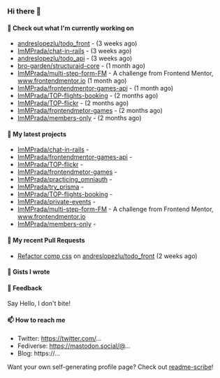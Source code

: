 ### Hi there 👋

#### 👷 Check out what I'm currently working on

- [andreslopezlu/todo_front](https://github.com/andreslopezlu/todo_front) -  (3 weeks ago)
- [ImMPrada/chat-in-rails](https://github.com/ImMPrada/chat-in-rails) -  (3 weeks ago)
- [andreslopezlu/todo_api](https://github.com/andreslopezlu/todo_api) -  (3 weeks ago)
- [bro-garden/structuraid-core](https://github.com/bro-garden/structuraid-core) -  (1 month ago)
- [ImMPrada/multi-step-form-FM](https://github.com/ImMPrada/multi-step-form-FM) - A challenge from Frontend Mentor, www.frontendmentor.io (1 month ago)
- [ImMPrada/frontendmentor-games-api](https://github.com/ImMPrada/frontendmentor-games-api) -  (1 month ago)
- [ImMPrada/TOP-flights-booking](https://github.com/ImMPrada/TOP-flights-booking) -  (2 months ago)
- [ImMPrada/TOP-flickr](https://github.com/ImMPrada/TOP-flickr) -  (2 months ago)
- [ImMPrada/frontendmetor-games](https://github.com/ImMPrada/frontendmetor-games) -  (2 months ago)
- [ImMPrada/members-only](https://github.com/ImMPrada/members-only) -  (2 months ago)

#### 🌱 My latest projects

- [ImMPrada/chat-in-rails](https://github.com/ImMPrada/chat-in-rails) - 
- [ImMPrada/frontendmentor-games-api](https://github.com/ImMPrada/frontendmentor-games-api) - 
- [ImMPrada/TOP-flickr](https://github.com/ImMPrada/TOP-flickr) - 
- [ImMPrada/frontendmetor-games](https://github.com/ImMPrada/frontendmetor-games) - 
- [ImMPrada/practicing_omniauth](https://github.com/ImMPrada/practicing_omniauth) - 
- [ImMPrada/try_prisma](https://github.com/ImMPrada/try_prisma) - 
- [ImMPrada/TOP-flights-booking](https://github.com/ImMPrada/TOP-flights-booking) - 
- [ImMPrada/private-events](https://github.com/ImMPrada/private-events) - 
- [ImMPrada/multi-step-form-FM](https://github.com/ImMPrada/multi-step-form-FM) - A challenge from Frontend Mentor, www.frontendmentor.io
- [ImMPrada/members-only](https://github.com/ImMPrada/members-only) - 

#### 🔨 My recent Pull Requests

- [Refactor comp css](https://github.com/andreslopezlu/todo_front/pull/7) on [andreslopezlu/todo_front](https://github.com/andreslopezlu/todo_front) (2 weeks ago)

#### 📓 Gists I wrote



#### 💬 Feedback

Say Hello, I don't bite!

#### 📫 How to reach me

- Twitter: https://twitter.com/...
- Fediverse: https://mastodon.social/@...
- Blog: https://...

Want your own self-generating profile page? Check out [readme-scribe](https://github.com/muesli/readme-scribe)!
